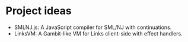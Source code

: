 # Project ideas

* SMLNJ.js: A JavaScript compiler for SML/NJ with continuations.
* LinksVM: A Gambit-like VM for Links client-side with effect handlers.
